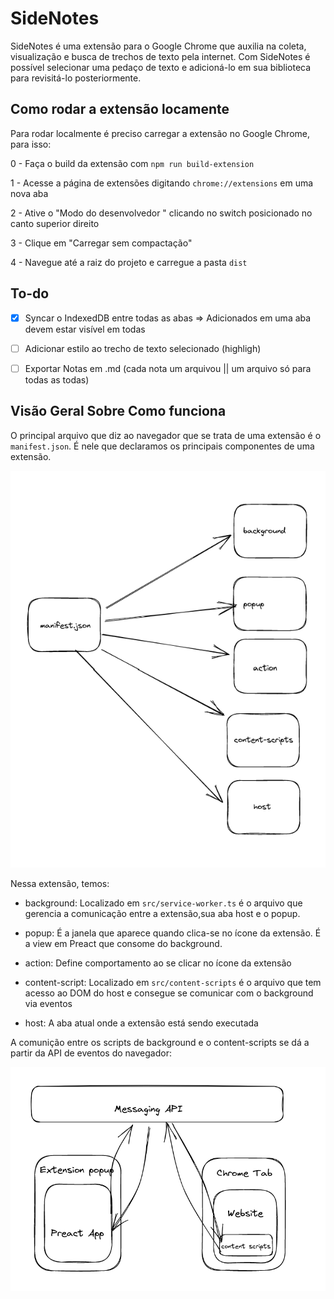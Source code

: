 # SideNotes

SideNotes é uma extensão para o Google Chrome que auxilia na coleta, visualização e busca de trechos de texto pela internet.
Com SideNotes é possível selecionar uma pedaço de texto e adicioná-lo em sua biblioteca para revisitá-lo posteriormente.

## Como rodar a extensão locamente

Para rodar localmente é preciso carregar a extensão no Google Chrome, para isso:

0 - Faça o build da extensão com `npm run build-extension`

1 - Acesse a página de extensões digitando `chrome://extensions` em uma nova aba 

2 - Ative o "Modo do desenvolvedor " clicando no switch posicionado no canto superior direito

3 - Clique em "Carregar sem compactação"

4 - Navegue até a raiz do projeto e carregue a pasta `dist`
 

## To-do
- [x] Syncar o IndexedDB entre todas as abas => Adicionados em uma aba devem estar visível em todas

- [ ] Adicionar estilo ao trecho de texto selecionado (highligh)

- [ ] Exportar Notas em .md (cada nota um arquivou || um arquivo só para todas as todas)


## Visão Geral Sobre Como funciona

O principal arquivo que diz ao navegador que se trata de uma extensão é o `manifest.json`. É nele que declaramos os principais componentes de uma extensão.

![Componentes de um manifest.json](image-1.png)


Nessa extensão, temos:

- background: Localizado em `src/service-worker.ts` é o arquivo que gerencia a comunicação entre a extensão,sua aba host e o popup.

- popup: É a janela que aparece quando clica-se no ícone da extensão. É a view em Preact que consome do background.

- action: Define comportamento ao se clicar no ícone da extensão

- content-script: Localizado em `src/content-scripts` é o arquivo que tem acesso ao DOM do host e consegue se comunicar com o background via eventos

- host: A aba atual onde a extensão está sendo executada


A comunição entre os scripts de background e o content-scripts se dá a partir da API de eventos do navegador:

![Messaging API](image.png)


